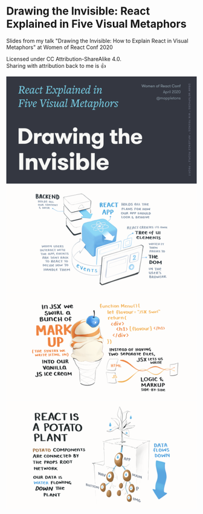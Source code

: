 # Drawing the Invisible: React Explained in Five Visual Metaphors
Slides from my talk "Drawing the Invisible: How to Explain React in Visual Metaphors" at Women of React Conf 2020

Licensed under CC Attribution-ShareAlike 4.0.  
Sharing with attribution back to me is 👍

![](PNGs/MetaphorsofReact_2.0.001.png)
![](PNGs/MetaphorsofReact_2.0.012.png)
![](PNGs/MetaphorsofReact_2.0.018.png)
![](PNGs/MetaphorsofReact_2.0.034.png)
